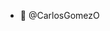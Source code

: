 - 👋 @CarlosGomezO


<!---
CarlosGomezO/CarlosGomezO is a ✨ special ✨ repository because its `README.md` (this file) appears on your GitHub profile.
You can click the Preview link to take a look at your changes.
--->
